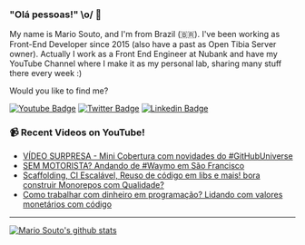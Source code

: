 ### "Olá pessoas!" \o/ 👋

My name is Mario Souto, and I'm from Brazil (🇧🇷). I've been working as Front-End Developer since 2015 (also have a past as Open Tibia Server owner). Actually I work as a Front End Engineer at Nubank and have my YouTube Channel where I make it as my personal lab, sharing many stuff there every week :)

Would you like to find me?

[![Youtube Badge](https://img.shields.io/badge/-Youtube-FF0000?style=flat-square&labelColor=FF0000&logo=youtube&logoColor=white&link=https://youtube.com/c/DevSoutinho)](https://youtube.com/c/DevSoutinho)
[![Twitter Badge](https://img.shields.io/badge/-Twitter-1ca0f1?style=flat-square&labelColor=1ca0f1&logo=twitter&logoColor=white&link=https://twitter.com/omariosouto)](https://twitter.com/omariosouto)
[![Linkedin Badge](https://img.shields.io/badge/-LinkedIn-blue?style=flat-square&logo=Linkedin&logoColor=white&link=https://www.linkedin.com/in/omariosouto)](https://www.linkedin.com/in/omariosouto)

### 📹 Recent Videos on YouTube!

<!-- YOUTUBE:START -->
- [VÍDEO SURPRESA - Mini Cobertura com novidades do #GitHubUniverse](https://www.youtube.com/watch?v=9BHRdXV4Elo)
- [SEM MOTORISTA? Andando de #Waymo em São Francisco](https://www.youtube.com/watch?v=zRRUH-n1eAk)
- [Scaffolding, CI Escalável, Reuso de código em libs e mais! bora construir Monorepos com Qualidade?](https://www.youtube.com/watch?v=E_QFs37xIUw)
- [Como trabalhar com dinheiro em programação? Lidando com valores monetários com código](https://www.youtube.com/watch?v=IH_rzjz4_N8)
<!-- YOUTUBE:END -->

____


[![Mario Souto's github stats](https://github-readme-stats.vercel.app/api?username=omariosouto&theme=dark&show_icons=true&count_private=true)](https://github.com/omariosouto)
